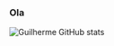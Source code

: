 ### Ola 
![Guilherme GitHub stats](https://github-readme-stats.vercel.app/api?username=WhiTzz&show_icons=true&theme=radical)
